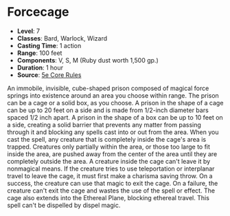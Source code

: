 # Forcecage

- **Level**: 7
- **Classes**: Bard, Warlock, Wizard
- **Casting Time**: 1 action
- **Range**: 100 feet
- **Components**: V, S, M (Ruby dust worth 1,500 gp.)
- **Duration**: 1 hour
- **Source**: [5e Core Rules](http://dnd.wizards.com/articles/features/systems-reference-document-srd)

An immobile, invisible, cube-shaped prison composed of magical force springs into existence around an area you choose within range. The prison can be a cage or a solid box, as you choose. A prison in the shape of a cage can be up to 20 feet on a side and is made from 1/2-inch diameter bars spaced 1/2 inch apart. A prison in the shape of a box can be up to 10 feet on a side, creating a solid barrier that prevents any matter from passing through it and blocking any spells cast into or out from the area. When you cast the spell, any creature that is completely inside the cage's area is trapped. Creatures only partially within the area, or those too large to fit inside the area, are pushed away from the center of the area until they are completely outside the area. A creature inside the cage can't leave it by nonmagical means. If the creature tries to use teleportation or interplanar travel to leave the cage, it must first make a charisma saving throw. On a success, the creature can use that magic to exit the cage. On a failure, the creature can't exit the cage and wastes the use of the spell or effect. The cage also extends into the Ethereal Plane, blocking ethereal travel. This spell can't be dispelled by dispel magic.

